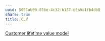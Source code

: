 ```yaml
---
uuid: 5051ab00-856e-4c32-b137-c5a9a1fb4db8
share: true
title: CLV
---
```

[Customer lifetime value model](../89bed915-b117-4af6-8d58-7af46eccdfb9)